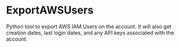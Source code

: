 # ExportAWSUsers
Python tool to export AWS IAM Users on the account. It will also get creation dates, last login dates, and any API keys associated with the account.
